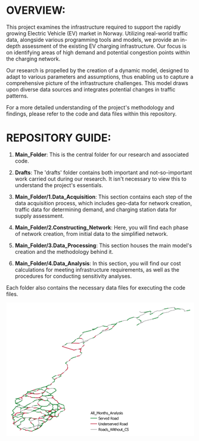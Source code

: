 
# **OVERVIEW:**

This project examines the infrastructure required to support the rapidly growing Electric Vehicle (EV) market in Norway. Utilizing real-world traffic data, alongside various programming tools and models, we provide an in-depth assessment of the existing EV charging infrastructure. Our focus is on identifying areas of high demand and potential congestion points within the charging network.

Our research is propelled by the creation of a dynamic model, designed to adapt to various parameters and assumptions, thus enabling us to capture a comprehensive picture of the infrastructure challenges. This model draws upon diverse data sources and integrates potential changes in traffic patterns.

For a more detailed understanding of the project's methodology and findings, please refer to the code and data files within this repository.

# REPOSITORY GUIDE:

1. **Main_Folder**: This is the central folder for our research and associated code.

2. **Drafts**: The 'drafts' folder contains both important and not-so-important work carried out during our research. It isn't necessary to view this to understand the project's essentials.

3. **Main_Folder/1.Data_Acquisition**: This section contains each step of the data acquisition process, which includes geo-data for network creation, traffic data for determining demand, and charging station data for supply assessment.

4. **Main_Folder/2.Constructing_Network**: Here, you will find each phase of network creation, from initial data to the simplified network.

5. **Main_Folder/3.Data_Processing**: This section houses the main model's creation and the methodology behind it.

6. **Main_Folder/4.Data_Analysis**: In this section, you will find our cost calculations for meeting infrastructure requirements, as well as the procedures for conducting sensitivity analyses.



Each folder also contains the necessary data files for executing the code files.

<p align="center">
  <img src="Main_Folder/Visualizations/all_monthly_baseline.png" alt="Monthly Baseline Image">
</p>



